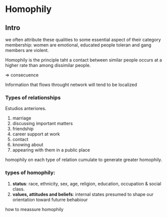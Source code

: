 Homophily
=========

Intro
-----

we often attribute these qualities to some essential aspect of their category membership: women are emotional, educated people toleran and gang members are violent. 

Homophily is the principle taht a contact between similar people occurs at a higher rate than among dissimilar people. 

=> consecuence

Information that flows throught network will tend to be localized

### Types of relationships

Estudios anteriores.

1. marriage 
2. discussing important matters
3. friendship
4. career support at work
5. contact
6. knowing about
7. appearing with them in a public place

homophily on each type of relation cumulate to generate greater homophily.

### types of homophily: 

1. **status**: race, ethnicity, sex, age, religion, education, occupation & social class. 
2. **values, attitudes and beliefs**: internal states presumed to shape our orientation toward futurre behabiour

how to meassure homophily

